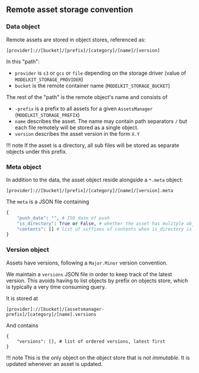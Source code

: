 

## Remote asset storage convention

### Data object

Remote assets are stored in object stores, referenced as:

```
[provider]://[bucket]/[prefix]/[category]/[name]/[version]
```

In this "path":

- `provider` is `s3` or `gcs` or `file` depending on the storage driver (value of `MODELKIT_STORAGE_PROVIDER`)
- `bucket` is the remote container name (`MODELKIT_STORAGE_BUCKET`)

The rest of the "path" is the remote object's name and consists of

- `-prefix` is a prefix to all assets for a given `AssetsManager` (`MODELKIT_STORAGE_PREFIX`)
- `name` describes the asset. The name may contain path separators `/` but each file remotely will be stored as a single object.
- `version` describes the asset version in the form `X.Y`

!!! note
    If the asset is a directory, all sub files will be stored as 
    separate objects under this prefix.

### Meta object

In addition to the data, the asset object reside alongside a `*.meta` object:

```
[provider]://[bucket]/[prefix]/[category]/[name]/[version].meta
```

The `meta` is a JSON file containing

```python
{
    "push_date": "", # ISO date of push
    "is_directory": True or False, # whether the asset has mulitple objects
    "contents": [] # list of suffixes of contents when is_directory is True
}
```

### Version object

Assets have versions, following a `Major.Minor` version convention.

We maintain a `versions` JSON file in order to keep track of the latest version. 
This avoids having to list objects by prefix on objects store, which is typically a very time consuming query.

It is stored at
```
[provider]://[bucket]/[assetsmanager-prefix]/[category]/[name].versions
```

And contains
```
{
    "versions": [], # list of ordered versions, latest first
}
```

!!! note 
    This is the only object on the object store that is *not immutable*. It is updated whenever an asset is updated.